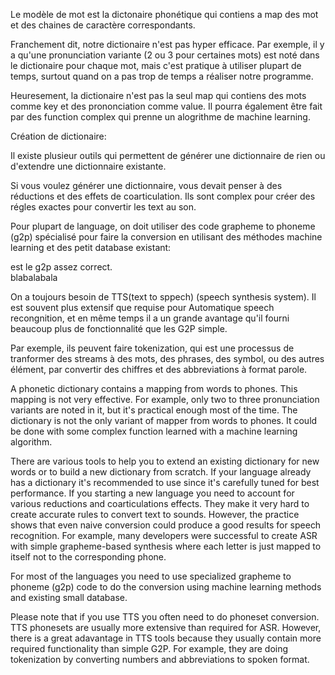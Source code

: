Le modèle de mot est la dictonaire phonétique qui contiens a map des mot et des chaines de caractère correspondants.

Franchement dit, notre dictionaire n'est pas hyper efficace. Par exemple, il y a qu'une pronunciation variante (2 ou 3 pour certaines mots) est noté dans le dictionaire pour chaque mot, mais c'est pratique à utiliser plupart de temps, surtout quand on a pas trop de temps a réaliser notre programme.

Heuresement, la dictionaire n'est pas la seul map qui contiens des mots comme key et des prononciation comme value. Il pourra également être fait par des function complex qui prenne un alogrithme de machine learning.

Création de dictionaire:

Il existe plusieur outils qui permettent de générer une dictionnaire de rien ou d'extendre une dictionnaire existante.

Si vous voulez générer une dictionnaire, vous devait penser à des réductions et des effets de coarticulation. Ils sont complex pour créer des régles exactes pour convertir les text au son.

Pour plupart de language, on doit utiliser des code grapheme to phoneme (g2p) spécialisé pour faire la conversion en utilisant des méthodes machine learning et des petit database existant:

 est le g2p assez correct.   
blabalabala

On a toujours besoin de TTS(text to sppech) (speech synthesis system). Il est souvent plus extensif que requise pour Automatique speech recongnition, et en même temps il a un grande avantage qu'il fourni beaucoup plus de fonctionnalité que les G2P simple.

Par exemple, ils peuvent faire tokenization, qui est une processus de tranformer des streams à des mots, des phrases, des symbol, ou des autres élément, par convertir des chiffres et des abbreviations à format parole.

A phonetic dictionary contains a mapping from words to phones. This mapping is not very effective. For example, only two to three pronunciation variants are noted in it, but it's practical enough most of the time. The dictionary is not the only variant of mapper from words to phones. It could be done with some complex function learned with a machine learning algorithm.

There are various tools to help you to extend an existing dictionary for new words or to build a new dictionary from scratch. If your language already has a dictionary it's recommended to use since it's carefully tuned for best performance. If you starting a new language you need to account for various reductions and coarticulations effects. They make it very hard to create accurate rules to convert text to sounds. However, the practice shows that even naive conversion could produce a good results for speech recognition. For example, many developers were successful to create ASR with simple grapheme-based synthesis where each letter is just mapped to itself not to the corresponding phone.

For most of the languages you need to use specialized grapheme to phoneme (g2p) code to do the conversion using machine learning methods and existing small database.

Please note that if you use TTS you often need to do phoneset conversion. TTS phonesets are usually more extensive than required for ASR. However, there is a great adavantage in TTS tools because they usually contain more required functionality than simple G2P. For example, they are doing tokenization by converting numbers and abbreviations to spoken format. 
